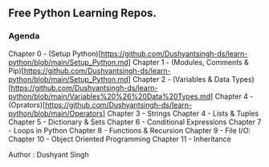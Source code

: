 ## Free Python Learning Repos.

### Agenda

Chapter 0 - (Setup Python)[https://github.com/Dushyantsingh-ds/learn-python/blob/main/Setup_Python.md]
Chapter 1 - (Modules, Comments & Pip)[https://github.com/Dushyantsingh-ds/learn-python/blob/main/Setup_Python.md]
Chapter 2 - (Variables & Data Types)[https://github.com/Dushyantsingh-ds/learn-python/blob/main/Variables%20%26%20Data%20Types.md]
Chapter 4 - (Oprators)[https://github.com/Dushyantsingh-ds/learn-python/blob/main/Operators]
Chapter 3 - Strings
Chapter 4 - Lists & Tuples
Chapter 5 - Dictionary & Sets
Chapter 6 - Conditional Expressions
Chapter 7 - Loops in Python
Chapter 8 - Functions & Recursion
Chapter 9 - File I/O: 
Chapter 10 - Object Oriented Programming
Chapter 11 - Inheritance

Author : Dushyant Singh

